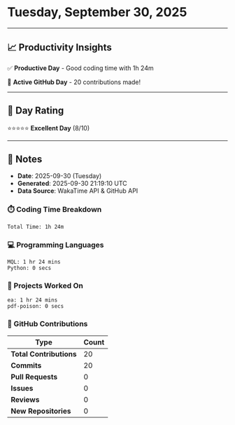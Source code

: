 # Tuesday, September 30, 2025

---

## 📈 Productivity Insights

✅ **Productive Day** - Good coding time with 1h 24m

🚀 **Active GitHub Day** - 20 contributions made!

---

## 🎯 Day Rating

⭐⭐⭐⭐⭐ **Excellent Day** (8/10)

---

## 📝 Notes

- **Date**: 2025-09-30 (Tuesday)
- **Generated**: 2025-09-30 21:19:10 UTC
- **Data Source**: WakaTime API & GitHub API


### ⏱️ Coding Time Breakdown

```
Total Time: 1h 24m
```

### 💻 Programming Languages

```
MQL: 1 hr 24 mins
Python: 0 secs
```

### 📂 Projects Worked On

```
ea: 1 hr 24 mins
pdf-poison: 0 secs

```


### 🐙 GitHub Contributions

| Type | Count |
|------|-------|
| **Total Contributions** | 20 |
| **Commits** | 20 |
| **Pull Requests** | 0 |
| **Issues** | 0 |
| **Reviews** | 0 |
| **New Repositories** | 0 |

